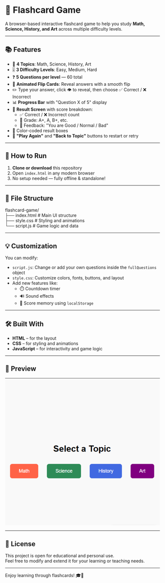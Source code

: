 # 🎴 Flashcard Game

A browser-based interactive flashcard game to help you study **Math, Science, History, and Art** across multiple difficulty levels.

---

## 📚 Features

- 🔢 **4 Topics**: Math, Science, History, Art  
- 🎚️ **3 Difficulty Levels**: Easy, Medium, Hard  
- ❓ **5 Questions per level** — 60 total  
- 🎴 **Animated Flip Cards**: Reveal answers with a smooth flip  
- ✏️ Type your answer, click 👁 to reveal, then choose ✅ Correct / ❌ Incorrect  
- 📊 **Progress Bar** with "Question X of 5" display  
- 🏁 **Result Screen** with score breakdown:
  - ✅ Correct / ❌ Incorrect count
  - 🏅 Grade: A+, A, B+, etc.
  - 💬 Feedback: "You are Good / Normal / Bad"
- 🎨 Color-coded result boxes
- 🔁 **"Play Again"** and **"Back to Topic"** buttons to restart or retry

---

## 🚀 How to Run

1. **Clone or download** this repository  
2. Open `index.html` in any modern browser  
3. No setup needed — fully offline & standalone!

---

## 📁 File Structure
flashcard-game/ <br>
├── index.html # Main UI structure <br>
├── style.css # Styling and animations <br>
└── script.js # Game logic and data <br>


---

## 💡 Customization

You can modify:
- `script.js`: Change or add your own questions inside the `fullQuestions` object
- `style.css`: Customize colors, fonts, buttons, and layout
- Add new features like:
  - ⏱️ Countdown timer
  - 🔊 Sound effects
  - 🧠 Score memory using `localStorage`

---

## 🛠 Built With

- **HTML** – for the layout  
- **CSS** – for styling and animations  
- **JavaScript** – for interactivity and game logic

---

## 📸 Preview

![screenshot](screenshot.png)

---

## 📄 License

This project is open for educational and personal use.  
Feel free to modify and extend it for your learning or teaching needs.

---

Enjoy learning through flashcards! 🎓🎴

